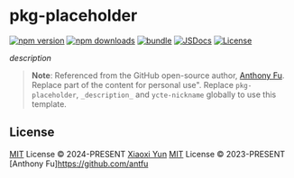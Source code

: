 # pkg-placeholder

[![npm version][npm-version-src]][npm-version-href]
[![npm downloads][npm-downloads-src]][npm-downloads-href]
[![bundle][bundle-src]][bundle-href]
[![JSDocs][jsdocs-src]][jsdocs-href]
[![License][license-src]][license-href]

_description_

> **Note**:
> Referenced from the GitHub open-source author, [Anthony Fu](https://github.com/antfu). Replace part of the content for personal use". Replace `pkg-placeholder`, `_description_` and `ycte-nickname` globally to use this template.

## License

[MIT](./LICENSE) License © 2024-PRESENT [Xiaoxi Yun](https://github.com/ycte-nickname)
[MIT](./LICENSE) License © 2023-PRESENT [Anthony Fu]<https://github.com/antfu>

<!-- Badges -->

[npm-version-src]: https://img.shields.io/npm/v/pkg-placeholder?style=flat&colorA=080f12&colorB=1fa669
[npm-version-href]: https://npmjs.com/package/pkg-placeholder
[npm-downloads-src]: https://img.shields.io/npm/dm/pkg-placeholder?style=flat&colorA=080f12&colorB=1fa669
[npm-downloads-href]: https://npmjs.com/package/pkg-placeholder
[bundle-src]: https://img.shields.io/bundlephobia/minzip/pkg-placeholder?style=flat&colorA=080f12&colorB=1fa669&label=minzip
[bundle-href]: https://bundlephobia.com/result?p=pkg-placeholder
[license-src]: https://img.shields.io/github/license/ycte-nickname/pkg-placeholder.svg?style=flat&colorA=080f12&colorB=1fa669
[license-href]: https://github.com/ycte-nickname/pkg-placeholder/blob/main/LICENSE
[jsdocs-src]: https://img.shields.io/badge/jsdocs-reference-080f12?style=flat&colorA=080f12&colorB=1fa669
[jsdocs-href]: https://www.jsdocs.io/package/pkg-placeholder
